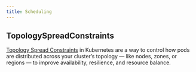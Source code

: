 ```yaml
---
title: Scheduling
---
```


## TopologySpreadConstraints

[Topology Spread Constraints](https://kubernetes.io/docs/concepts/scheduling-eviction/topology-spread-constraints/) in Kubernetes are a way to control how pods are distributed across your cluster’s topology — like nodes, zones, or regions — to improve availability, resilience, and resource balance.